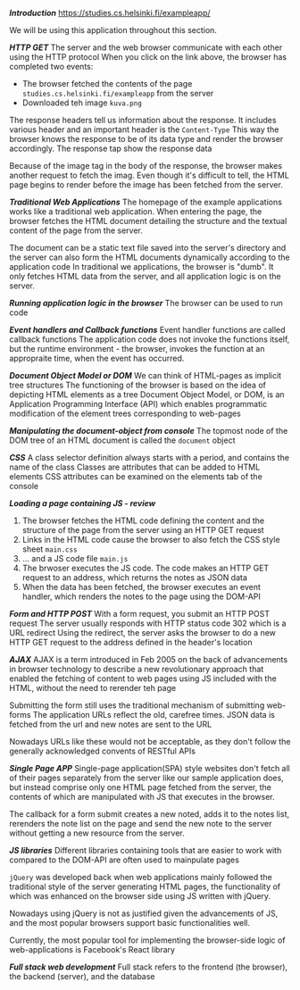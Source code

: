 ***Introduction***
https://studies.cs.helsinki.fi/exampleapp/

We will be using this application throughout this section.

***HTTP GET***
The server and the web browser communicate with each other using the HTTP protocol
When you click on the link above, the browser has completed two events:
  - The browser fetched the contents of the page `studies.cs.helsinki.fi/exampleapp` from the server
  - Downloaded teh image `kuva.png`

The response headers tell us information about the response. It includes various header and an important header is the `Content-Type`
This way the browser knows the response to be of its data type and render the browser accordingly.
The response tap show the response data

Because of the image tag in the body of the response, the browser makes another request to fetch the imag.
Even though it's difficult to tell, the HTML page begins to render before the image has been fetched from the server.

***Traditional Web Applications***
The homepage of the example applications works like a traditional web application. When entering the page, the browser fetches the HTML document detailing the structure and the textual content of the page from the server.

The document can be a static text file saved into the server's directory and the server can also form the HTML documents dynamically according to the application code
In traditional we applications, the browser is "dumb". It only fetches HTML data from the server, and all application logic is on the server.

***Running application logic in the browser***
The browser can be used to run code

***Event handlers and Callback functions***
Event handler functions are called callback functions
The application code does not invoke the functions itself, but the runtime environment - the browser, invokes the function at an appropraite time, when the event has occurred.

***Document Object Model or DOM***
We can think of HTML-pages as implicit tree structures
The functioning of the browser is based on the idea of depicting HTML elements as a tree
Document Object Model, or DOM, is an Application Programming Interface (API) which enables programmatic modification of the element trees corresponding to web-pages

***Manipulating the document-object from console***
The topmost node of the DOM tree of an HTML document is called the `document` object

***CSS***
A class selector definition always starts with a period, and contains the name of the class
Classes are attributes that can be added to HTML elements
CSS attributes can be examined on the elements tab of the console

***Loading a page containing JS - review***
1. The browser fetches the HTML code defining the content and the structure of the page from the server using an HTTP GET request
2. Links in the HTML code cause the browser to also fetch the CSS style sheet `main.css`
3. ... and a JS code file `main.js`
4. The brwoser executes the JS code. The code makes an HTTP GET request to an address, which returns the notes as JSON data
5. When the data has been fetched, the browser executes an event handler, which renders the notes to the page using the DOM-API

***Form and HTTP POST***
With a form request, you submit an HTTP POST request
The server usually responds with HTTP status code 302 which is a URL redirect
Using the redirect, the server asks the browser to do a new HTTP GET request to the address defined in the header's location

***AJAX***
AJAX is a term introduced in Feb 2005 on the back of advancements in browser technology to describe a new revolutionary approach that enabled the fetching of content to web pages using JS included with the HTML, without the need to rerender teh page

Submitting the form still uses the traditional mechanism of submitting web-forms
The application URLs reflect the old, carefree times. JSON data is fetched from the url and new notes are sent to the URL

Nowadays URLs like these would not be acceptable, as they don't follow the generally acknowledged convents of RESTful APIs

***Single Page APP***
Single-page application(SPA) style websites don't fetch all of their pages separately from the server like our sample application does, but instead comprise only one HTML page fetched from the server, the contents of which are manipulated with JS that executes in the browser.

The callback for a form submit creates a new noted, adds it to the notes list, rerenders the note list on the page and send the new note to the server without getting a new resource from the server.


***JS libraries***
Different libraries containing tools that are easier to work with compared to the DOM-API are often used to mainpulate pages

`jQuery` was developed back when web applications mainly followed the traditional style of the server generating HTML pages, the functionality of which was enhanced on the browser side using JS written with jQuery.

Nowadays using jQuery is not as justified given the advancements of JS, and the most popular browsers support basic functionalities well.

Currently, the most popular tool for implementing the browser-side logic of web-applications is Facebook's React library

***Full stack web development***
Full stack refers to the frontend (the browser), the backend (server), and the database

